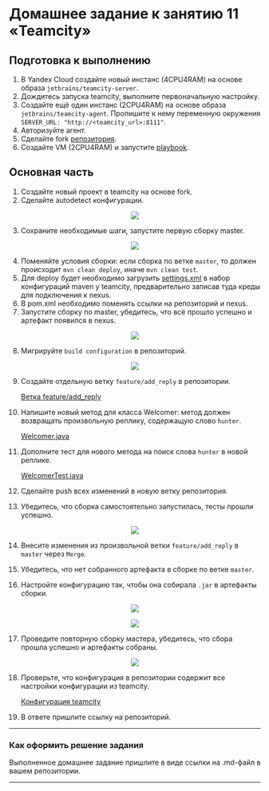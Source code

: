 # Домашнее задание к занятию 11 «Teamcity»

## Подготовка к выполнению

1. В Yandex Cloud создайте новый инстанс (4CPU4RAM) на основе образа `jetbrains/teamcity-server`.
2. Дождитесь запуска teamcity, выполните первоначальную настройку.
3. Создайте ещё один инстанс (2CPU4RAM) на основе образа `jetbrains/teamcity-agent`. Пропишите к нему переменную окружения `SERVER_URL: "http://<teamcity_url>:8111"`.
4. Авторизуйте агент.
5. Сделайте fork [репозитория](https://github.com/aragastmatb/example-teamcity).
6. Создайте VM (2CPU4RAM) и запустите [playbook](./infrastructure).

## Основная часть

1. Создайте новый проект в teamcity на основе fork.
2. Сделайте autodetect конфигурации.

<p align="center">
  <image src="./assests/teamcity_project_1.png"
</p>

3. Сохраните необходимые шаги, запустите первую сборку master.

<p align="center">
  <image src="./assests/teamcity_project_build1.png"
</p>


4. Поменяйте условия сборки: если сборка по ветке `master`, то должен происходит `mvn clean deploy`, иначе `mvn clean test`.
5. Для deploy будет необходимо загрузить [settings.xml](./teamcity/settings.xml) в набор конфигураций maven у teamcity, предварительно записав туда креды для подключения к nexus.
6. В pom.xml необходимо поменять ссылки на репозиторий и nexus.
7. Запустите сборку по master, убедитесь, что всё прошло успешно и артефакт появился в nexus.

<p align="center">
  <image src="./assests/teamcity_project_build7.png"
</p>

8. Мигрируйте `build configuration` в репозиторий.

<p align="center">
  <image src="./assests/teamcity_project_build8.png"
</p>

9. Создайте отдельную ветку `feature/add_reply` в репозитории.

    [Ветка feature/add_reply](https://github.com/Muroway/example-teamcity/tree/feature/add_reply)

10. Напишите новый метод для класса Welcomer: метод должен возвращать произвольную реплику, содержащую слово `hunter`.

    [Welcomer.java](https://github.com/Muroway/example-teamcity/blob/feature/add_reply/src/main/java/plaindoll/Welcomer.java)

11. Дополните тест для нового метода на поиск слова `hunter` в новой реплике.

    [WelcomerTest.java](https://github.com/Muroway/example-teamcity/blob/feature/add_reply/src/test/java/plaindoll/WelcomerTest.java)

12. Сделайте push всех изменений в новую ветку репозитория.

13. Убедитесь, что сборка самостоятельно запустилась, тесты прошли успешно.

<p align="center">
  <image src="./assests/teamcity_project_build13.png"
</p>

14. Внесите изменения из произвольной ветки `feature/add_reply` в `master` через `Merge`.



15. Убедитесь, что нет собранного артефакта в сборке по ветке `master`.
16. Настройте конфигурацию так, чтобы она собирала `.jar` в артефакты сборки.

<p align="center">
  <image src="./assests/teamcity_project_build16_2.png"
</p>

<p align="center">
  <image src="./assests/teamcity_project_build16_3.png"
</p>

17. Проведите повторную сборку мастера, убедитесь, что сбора прошла успешно и артефакты собраны.

<p align="center">
  <image src="./assests/teamcity_project_build17.png"
</p>

18. Проверьте, что конфигурация в репозитории содержит все настройки конфигурации из teamcity.

    [Конфигурация teamcity](https://github.com/Muroway/example-teamcity/tree/master/.teamcity/ForkForExampleTeamcity)

19. В ответе пришлите ссылку на репозиторий.

---

### Как оформить решение задания

Выполненное домашнее задание пришлите в виде ссылки на .md-файл в вашем репозитории.

---
